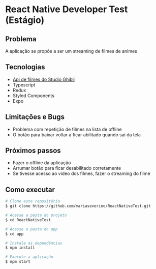 # React Native Developer Test (Estágio)

## Problema

A aplicação se propõe a ser um streaming de filmes de animes

## Tecnologias

-   [Api de filmes do Studio Ghibli](https://ghibliapi.herokuapp.com/films)
-   Typescript
-   Redux
-   Styled Components
-   Expo

## Limitações e Bugs

-   Problema com repetição de filmes na lista de offline
-   O botão para baixar voltar a ficar abilitado quando sai da tela

## Próximos passos

-   Fazer o offline da aplicação
-   Arrumar botão para ficar desabilitado corretamente
-   Se tivesse acesso ao video dos filmes, fazer o streaming do filme

## Como executar

```bash
# Clone este repositório
$ git clone https://github.com/mariaseverino/ReactNativeTest.git

# Acesse a pasta do projeto
$ cd ReactNativeTest

# Acesse a pasta do app
$ cd app

# Instale as dependências
$ npm install

# Execute a aplicação
$ npm start

```
